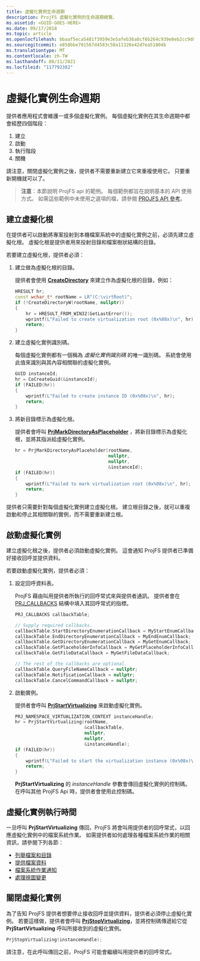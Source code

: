 ```yaml
---
title: 虛擬化實例生命週期
description: ProjFS 虛擬化實例的生命週期總覽。
ms.assetid: <GUID-GOES-HERE>
ms.date: 09/17/2018
ms.topic: article
ms.openlocfilehash: bbaaf5eca5481f3959e3e5afeb36a8cf6b264c939e8eb2cc9d84ba501d3c8530
ms.sourcegitcommit: e858bbe701567d4583c50a11326e42d7ea51804b
ms.translationtype: MT
ms.contentlocale: zh-TW
ms.lasthandoff: 08/11/2021
ms.locfileid: "117792382"
---
```

# <a name="virtualization-instance-lifecycle"></a>虛擬化實例生命週期

提供者應用程式會維護一或多個虛擬化實例。  每個虛擬化實例在其生命週期中都會經歷四個階段：

1. 建立
2. 啟動
3. 執行階段
4. 關機

請注意，關閉虛擬化實例之後，提供者不需要重新建立它來重複使用它。  只要重新開機就可以了。

> **注意**：本節說明 ProjFS api 的範例。  每個範例都旨在說明基本的 API 使用方式。  如需這些範例中未使用之選項的檔，請參閱 [PROJFS API 參考](/windows/desktop/api/_projfs)。

## <a name="creating-a-virtualization-root"></a>建立虛擬化根

在提供者可以啟動將專案投射到本機檔案系統中的虛擬化實例之前，必須先建立虛擬化根。  虛擬化根是提供者用來投射目錄和檔案樹狀結構的目錄。

若要建立虛擬化根，提供者必須：

1. 建立做為虛擬化根的目錄。

    提供者會使用 **[CreateDirectory](/windows/desktop/api/fileapi/nf-fileapi-createdirectoryw)** 來建立作為虛擬化根的目錄，例如：

    ```C++
    HRESULT hr;
    const wchar_t* rootName = LR"(C:\virtRoot)";
    if (!CreateDirectoryW(rootName, nullptr))
    {
        hr = HRESULT_FROM_WIN32(GetLastError());
        wprintf(L"Failed to create virtualization root (0x%08x)\n", hr);
        return;
    }
    ```

1. 建立虛擬化實例識別碼。

    每個虛擬化實例都有一個稱為 _虛擬化實例識別碼_ 的唯一識別碼。  系統會使用此值來識別與其內容相關聯的虛擬化實例。

    ```C++
    GUID instanceId;
    hr = CoCreateGuid(&instanceId);
    if (FAILED(hr))
    {
        wprintf(L"Failed to create instance ID (0x%08x)\n", hr);
        return;
    }
    ```

1. 將新目錄標示為虛擬化根。

    提供者會呼叫 **[PrjMarkDirectoryAsPlaceholder](/windows/desktop/api/projectedfslib/nf-projectedfslib-prjmarkdirectoryasplaceholder)** ，將新目錄標示為虛擬化根，並將其指派給虛擬化實例。

    ```C++
    hr = PrjMarkDirectoryAsPlaceholder(rootName,
                                       nullptr,
                                       nullptr,
                                       &instanceId);
    if (FAILED(hr))
    {
        wprintf(L"Failed to mark virtualization root (0x%08x)\n", hr);
        return;
    }
    ```

提供者只需要針對每個虛擬化實例建立虛擬化根。  建立根目錄之後，就可以重複啟動和停止其相關聯的實例，而不需要重新建立根。

## <a name="starting-a-virtualization-instance"></a>啟動虛擬化實例

建立虛擬化根之後，提供者必須啟動虛擬化實例。  這會通知 ProjFS 提供者已準備好接收回呼並提供資料。

若要啟動虛擬化實例，提供者必須：

1. 設定回呼資料表。

    ProjFS 藉由叫用提供者所執行的回呼常式來與提供者通訊。  提供者會在 [PRJ_CALLBACKS](/windows/desktop/api/projectedfslib/ns-projectedfslib-prj_callbacks) 結構中填入其回呼常式的指標。

    ```C++
    PRJ_CALLBACKS callbackTable;

    // Supply required callbacks.
    callbackTable.StartDirectoryEnumerationCallback = MyStartEnumCallback;
    callbackTable.EndDirectoryEnumerationCallback = MyEndEnumCallback;
    callbackTable.GetDirectoryEnumerationCallback = MyGetEnumCallback;
    callbackTable.GetPlaceholderInfoCallback = MyGetPlaceholderInfoCallback;
    callbackTable.GetFileDataCallback = MyGetFileDataCallback;

    // The rest of the callbacks are optional.
    callbackTable.QueryFileNameCallback = nullptr;
    callbackTable.NotificationCallback = nullptr;
    callbackTable.CancelCommandCallback = nullptr;
    ```

1. 啟動實例。

    提供者會呼叫 **[PrjStartVirtualizing](/windows/desktop/api/projectedfslib/nf-projectedfslib-prjstartvirtualizing)** 來啟動虛擬化實例。

    ```C++
    PRJ_NAMESPACE_VIRTUALIZATION_CONTEXT instanceHandle;
    hr = PrjStartVirtualizing(rootName,
                              &callbackTable,
                              nullptr,
                              nullptr,
                              &instanceHandle);
    if (FAILED(hr))
    {
        wprintf(L"Failed to start the virtualization instance (0x%08x)\n", hr);
        return;
    }
    ```
    **PrjStartVirtualizing** 的 _instanceHandle_ 參數會傳回虛擬化實例的控制碼。  在呼叫其他 ProjFS Api 時，提供者會使用此控制碼。

## <a name="virtualization-instance-runtime"></a>虛擬化實例執行時間

一旦呼叫 **PrjStartVirtualizing** 傳回，ProjFS 將會叫用提供者的回呼常式，以回應虛擬化實例中的檔案系統作業。  如需提供者如何處理各種檔案系統作業的相關資訊，請參閱下列各節：

* [列舉檔案和目錄](enumerating-files-and-directories.md)
* [提供檔案資料](providing-file-data.md)
* [檔案系統作業通知](file-system-operation-notifications.md)
* [處理視圖變更](handling-view-changes.md)

## <a name="shutting-down-a-virtualization-instance"></a>關閉虛擬化實例

為了告知 ProjFS 提供者想要停止接收回呼並提供資料，提供者必須停止虛擬化實例。  若要這樣做，提供者會呼叫 **[PrjStopVirtualizing](/windows/desktop/api/projectedfslib/nf-projectedfslib-prjstopvirtualizing)**，並將控制碼傳遞給它從 **PrjStartVirtualizing** 呼叫所接收到的虛擬化實例。

```C++
PrjStopVirtualizing(instanceHandle);
```

請注意，在此呼叫傳回之前，ProjFS 可能會繼續叫用提供者的回呼常式。